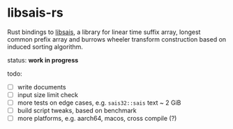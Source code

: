 libsais-rs
==========

Rust bindings to [libsais](https://github.com/IlyaGrebnov/libsais), a library for linear time suffix array,
longest common prefix array and burrows wheeler transform construction
based on induced sorting algorithm.

status: **work in progress**

todo:

* [ ] write documents
* [ ] input size limit check
* [ ] more tests on edge cases, e.g. `sais32::sais` text ~ 2 GiB
* [ ] build script tweaks, based on benchmark
* [ ] more platforms, e.g. aarch64, macos, cross compile (?)
